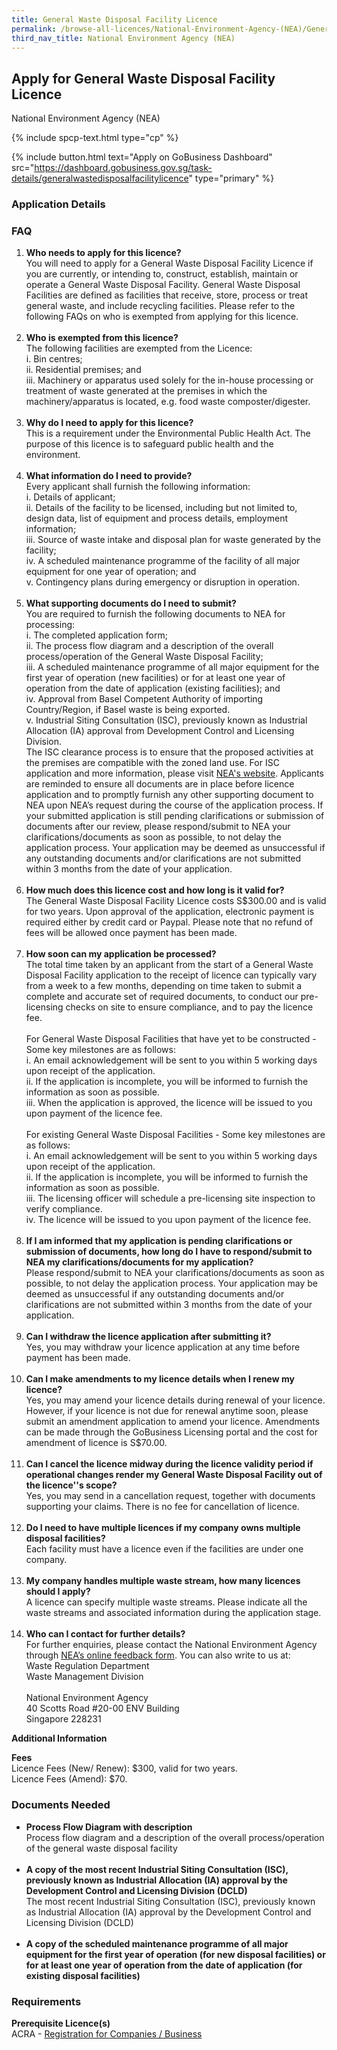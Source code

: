 ```yaml
---
title: General Waste Disposal Facility Licence
permalink: /browse-all-licences/National-Environment-Agency-(NEA)/General-Waste-Disposal-Facility-Licence
third_nav_title: National Environment Agency (NEA)
---
```


## Apply for General Waste Disposal Facility Licence

National Environment Agency (NEA)

{% include spcp-text.html type="cp" %}

{% include button.html text="Apply on GoBusiness Dashboard" src="https://dashboard.gobusiness.gov.sg/task-details/generalwastedisposalfacilitylicence" type="primary" %}

<H3>Application Details</H3>

<h3>FAQ</h3> 
<ol> 
<li><strong>Who needs to apply for this licence?</strong><br>You will need to apply for a General Waste Disposal Facility Licence if you are currently, or intending to, construct, establish, maintain or operate a General Waste Disposal Facility. General Waste Disposal Facilities are defined as facilities that receive, store, process or treat general waste, and include recycling facilities. Please refer to the following FAQs on who is exempted from applying for this licence.<br><br></li> 
<li><strong>Who is exempted from this licence?</strong><br>The following facilities are exempted from the Licence:<br>i. Bin centres;<br>ii. Residential premises; and<br>iii. Machinery or apparatus used solely for the in-house processing or treatment of waste generated at the premises in which the machinery/apparatus is located, e.g. food waste composter/digester.<br><br></li> 
<li><strong>Why do I need to apply for this licence?</strong><br>This is a requirement under the Environmental Public Health Act. The purpose of this licence is to safeguard public health and the environment.<br><br></li> 
<li><strong>What information do I need to provide?</strong><br>Every applicant shall furnish the following information:<br>i. Details of applicant;<br>ii. Details of the facility to be licensed, including but not limited to, design data, list of equipment and process details, employment information;<br>iii. Source of waste intake and disposal plan for waste generated by the facility;<br>iv. A scheduled maintenance programme of the facility of all major equipment for one year of operation; and<br>v. Contingency plans during emergency or disruption in operation.<br><br></li> 
<li><strong>What supporting documents do I need to submit?</strong><br>You are required to furnish the following documents to NEA for processing:<br>i. The completed application form;<br>ii. The process flow diagram and a description of the overall process/operation of the General Waste Disposal Facility;<br>iii. A scheduled maintenance programme of all major equipment for the first year of operation (new facilities) or for at least one year of operation from the date of application (existing facilities); and<br>iv. Approval from Basel Competent Authority of importing Country/Region, if Basel waste is being exported.<br>v. Industrial Siting Consultation (ISC), previously known as Industrial Allocation (IA) approval from Development Control and Licensing Division.<br>The ISC clearance process is to ensure that the proposed activities at the premises are compatible with the zoned land use. For ISC application and more information, please visit <a href="https://e-services.nea.gov.sg/ias/PublicApplicant/Homepage.aspx" target="_blank" rel="noopener">NEA's website</a>. Applicants are reminded to ensure all documents are in place before licence application and to promptly furnish any other supporting document to NEA upon NEA&rsquo;s request during the course of the application process. If your submitted application is still pending clarifications or submission of documents after our review, please respond/submit to NEA your clarifications/documents as soon as possible, to not delay the application process. Your application may be deemed as unsuccessful if any outstanding documents and/or clarifications are not submitted within 3 months from the date of your application.<br><br></li> 
<li><strong>How much does this licence cost and how long is it valid for?</strong><br>The General Waste Disposal Facility Licence costs S$300.00 and is valid for two years. Upon approval of the application, electronic payment is required either by credit card or Paypal. Please note that no refund of fees will be allowed once payment has been made.<br><br></li> 
<li><strong>How soon can my application be processed?</strong><br>The total time taken by an applicant from the start of a General Waste Disposal Facility application to the receipt of licence can typically vary from a week to a few months, depending on time taken to submit a complete and accurate set of required documents, to conduct our pre-licensing checks on site to ensure compliance, and to pay the licence fee.<br><br>For General Waste Disposal Facilities that have yet to be constructed - Some key milestones are as follows:<br>i. An email acknowledgement will be sent to you within 5 working days upon receipt of the application.<br>ii. If the application is incomplete, you will be informed to furnish the information as soon as possible.<br>iii. When the application is approved, the licence will be issued to you upon payment of the licence fee.<br><br>For existing General Waste Disposal Facilities - Some key milestones are as follows:<br>i. An email acknowledgement will be sent to you within 5 working days upon receipt of the application.<br>ii. If the application is incomplete, you will be informed to furnish the information as soon as possible.<br>iii. The licensing officer will schedule a pre-licensing site inspection to verify compliance.<br>iv. The licence will be issued to you upon payment of the licence fee.<br><br></li> 
<li><strong>If I am informed that my application is pending clarifications or submission of documents, how long do I have to respond/submit to NEA my clarifications/documents for my application?</strong><br>Please respond/submit to NEA your clarifications/documents as soon as possible, to not delay the application process. Your application may be deemed as unsuccessful if any outstanding documents and/or clarifications are not submitted within 3 months from the date of your application.<br><br></li> 
<li><strong>Can I withdraw the licence application after submitting it?</strong><br>Yes, you may withdraw your licence application at any time before payment has been made.<br><br></li> 
<li><strong>Can I make amendments to my licence details when I renew my licence?</strong><br>Yes, you may amend your licence details during renewal of your licence. However, if your licence is not due for renewal anytime soon, please submit an amendment application to amend your licence. Amendments can be made through the GoBusiness Licensing portal and the cost for amendment of licence is S$70.00.<br><br></li> 
<li><strong>Can I cancel the licence midway during the licence validity period if operational changes render my General Waste Disposal Facility out of the licence''s scope?</strong><br>Yes, you may send in a cancellation request, together with documents supporting your claims. There is no fee for cancellation of licence.<br><br></li> 
<li><strong>Do I need to have multiple licences if my company owns multiple disposal facilities?</strong><br>Each facility must have a licence even if the facilities are under one company.<br><br></li> 
<li><strong>My company handles multiple waste stream, how many licences should I apply?</strong><br>A licence can specify multiple waste streams. Please indicate all the waste streams and associated information during the application stage.<br><br></li> 
<li><strong>Who can I contact for further details?</strong><br>For further enquiries, please contact the National Environment Agency through <a href="http://www.nea.gov.sg/corporate-functions/feedback" target="_blank" rel="noopener">NEA&rsquo;s online feedback form</a>. You can also write to us at:<br>Waste Regulation Department<br>Waste Management Division<br><br>National Environment Agency<br>40 Scotts Road #20-00 ENV Building<br>Singapore 228231</li> 
</ol>

<strong>Additional Information</strong>

<p><strong>Fees</strong><br>Licence Fees (New/ Renew): $300, valid for two years.<br>Licence Fees (Amend): $70.</p>

<H3>Documents Needed</H3>

<ul> 
<li><strong>Process Flow Diagram with description</strong><br>Process flow diagram and a description of the overall process/operation of the general waste disposal facility<br><br></li> 
<li><strong>A copy of the most recent Industrial Siting Consultation (ISC), previously known as Industrial Allocation (IA) approval by the Development Control and Licensing Division (DCLD)</strong><br>The most recent Industrial Siting Consultation (ISC), previously known as Industrial Allocation (IA) approval by the Development Control and Licensing Division (DCLD)<br><br></li> 
<li><strong>A copy of the scheduled maintenance programme of all major equipment for the first year of operation (for new disposal facilities) or for at least one year of operation from the date of application (for existing disposal facilities)</strong></li> 
</ul>

<H3>Requirements</H3>

<p><strong>Prerequisite Licence(s)</strong><br>ACRA - <a href="https://www.acra.gov.sg/Home/" target="_blank" rel="noopener">Registration for Companies / Business</a></p>

